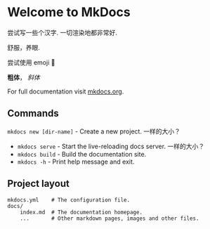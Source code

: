 # Welcome to MkDocs

尝试写一些个汉字. 一切渲染地都非常好.

舒服，养眼.

尝试使用 emoji 🐧

**粗体**， *斜体*

For full documentation visit [mkdocs.org](https://www.mkdocs.org).

## Commands

`mkdocs new [dir-name]` - Create a new project. 一样的大小？

* `mkdocs serve` - Start the live-reloading docs server. 一样的大小？
* `mkdocs build` - Build the documentation site.
* `mkdocs -h` - Print help message and exit.

## Project layout

    mkdocs.yml    # The configuration file.
    docs/
        index.md  # The documentation homepage.
        ...       # Other markdown pages, images and other files.
